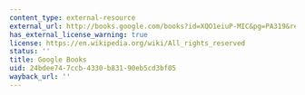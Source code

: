 ```yaml
---
content_type: external-resource
external_url: http://books.google.com/books?id=XQO1eiuP-MIC&pg=PA319&redir_esc=y#v=onepage&q&f=false
has_external_license_warning: true
license: https://en.wikipedia.org/wiki/All_rights_reserved
status: ''
title: Google Books
uid: 24bdee74-7ccb-4330-b831-90eb5cd3bf05
wayback_url: ''
---
```

